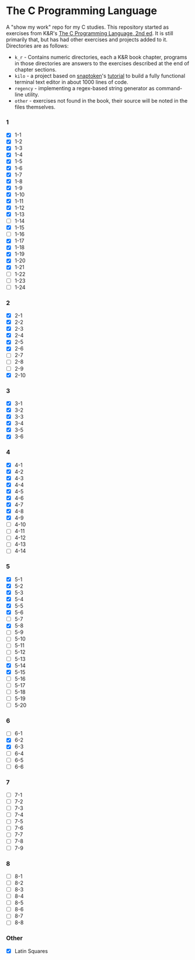 # The C Programming Language

A "show my work" repo for my C studies. This repository started as exercises from K&R's [The C Programming Language, 2nd ed](https://en.wikipedia.org/wiki/The_C_Programming_Language). It is still primarily that, but has had other exercises and projects added to it. Directories are as follows:

* `k_r` - Contains numeric directories, each a K&R book chapter, programs in those directories are answers to the exercises described at the end of chapter sections.
* `kilo` - a project based on [snaptoken](https://github.com/snaptoken)'s [tutorial](https://github.com/snaptoken/kilo-tutorial) to build a fully functional terminal text editor in about 1000 lines of code.
* `regency` - implementing a regex-based string generator as command-line utility.
* `other` - exercises not found in the book, their source will be noted in the files themselves.

### 1
- [x] 1-1
- [x] 1-2
- [x] 1-3
- [x] 1-4
- [x] 1-5
- [x] 1-6
- [x] 1-7
- [x] 1-8
- [x] 1-9
- [x] 1-10
- [x] 1-11
- [x] 1-12
- [x] 1-13
- [ ] 1-14
- [x] 1-15
- [ ] 1-16
- [x] 1-17
- [x] 1-18
- [x] 1-19
- [x] 1-20
- [x] 1-21
- [ ] 1-22
- [ ] 1-23
- [ ] 1-24

### 2
- [x] 2-1
- [x] 2-2
- [x] 2-3
- [x] 2-4
- [x] 2-5
- [x] 2-6
- [ ] 2-7
- [ ] 2-8
- [ ] 2-9
- [x] 2-10

### 3
- [x] 3-1
- [x] 3-2
- [x] 3-3
- [x] 3-4
- [x] 3-5
- [x] 3-6

### 4
- [x] 4-1
- [x] 4-2
- [x] 4-3
- [x] 4-4
- [x] 4-5
- [x] 4-6
- [x] 4-7
- [x] 4-8
- [x] 4-9
- [ ] 4-10
- [ ] 4-11
- [ ] 4-12
- [ ] 4-13
- [ ] 4-14

### 5
- [x] 5-1
- [x] 5-2
- [x] 5-3
- [x] 5-4
- [x] 5-5
- [x] 5-6
- [ ] 5-7
- [x] 5-8
- [ ] 5-9
- [ ] 5-10
- [ ] 5-11
- [ ] 5-12
- [ ] 5-13
- [x] 5-14
- [x] 5-15
- [ ] 5-16
- [ ] 5-17
- [ ] 5-18
- [ ] 5-19
- [ ] 5-20

### 6

- [ ] 6-1
- [x] 6-2
- [x] 6-3
- [ ] 6-4
- [ ] 6-5
- [ ] 6-6

### 7

- [ ] 7-1
- [ ] 7-2
- [ ] 7-3
- [ ] 7-4
- [ ] 7-5
- [ ] 7-6
- [ ] 7-7
- [ ] 7-8
- [ ] 7-9

### 8

- [ ] 8-1
- [ ] 8-2
- [ ] 8-3
- [ ] 8-4
- [ ] 8-5
- [ ] 8-6
- [ ] 8-7
- [ ] 8-8

### Other
- [x] Latin Squares
